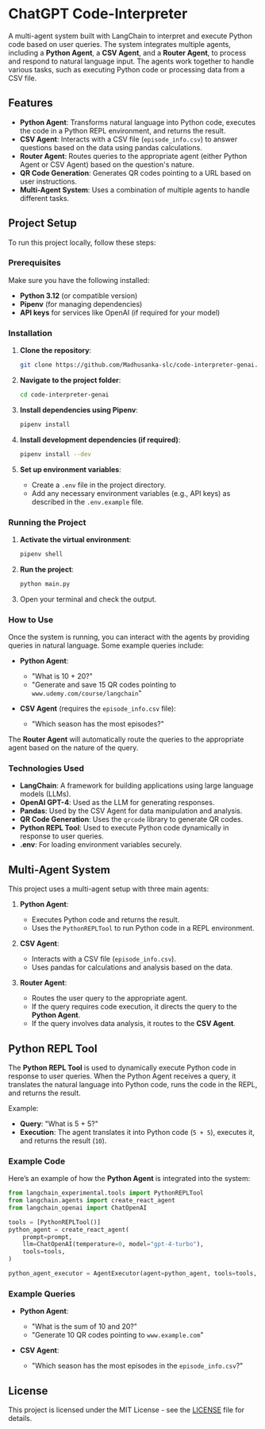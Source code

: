 # ChatGPT Code-Interpreter

A multi-agent system built with LangChain to interpret and execute Python code based on user queries. The system integrates multiple agents, including a **Python Agent**, a **CSV Agent**, and a **Router Agent**, to process and respond to natural language input. The agents work together to handle various tasks, such as executing Python code or processing data from a CSV file.

## Features

- **Python Agent**: Transforms natural language into Python code, executes the code in a Python REPL environment, and returns the result.
- **CSV Agent**: Interacts with a CSV file (`episode_info.csv`) to answer questions based on the data using pandas calculations.
- **Router Agent**: Routes queries to the appropriate agent (either Python Agent or CSV Agent) based on the question's nature.
- **QR Code Generation**: Generates QR codes pointing to a URL based on user instructions.
- **Multi-Agent System**: Uses a combination of multiple agents to handle different tasks.

## Project Setup

To run this project locally, follow these steps:

### Prerequisites

Make sure you have the following installed:

- **Python 3.12** (or compatible version)
- **Pipenv** (for managing dependencies)
- **API keys** for services like OpenAI (if required for your model)

### Installation

1. **Clone the repository**:
   ```bash
   git clone https://github.com/Madhusanka-slc/code-interpreter-genai.git
   ```

2. **Navigate to the project folder**:
   ```bash
   cd code-interpreter-genai

   ```

3. **Install dependencies using Pipenv**:
   ```bash
   pipenv install
   ```

4. **Install development dependencies (if required)**:
   ```bash
   pipenv install --dev


5. **Set up environment variables**:
   - Create a `.env` file in the project directory.
   - Add any necessary environment variables (e.g., API keys) as described in the `.env.example` file.

### Running the Project

1. **Activate the virtual environment**:
   ```bash
   pipenv shell
   ```

2. **Run the project**:
   ```bash
   python main.py
   ```

3. Open your terminal and check the output.

### How to Use

Once the system is running, you can interact with the agents by providing queries in natural language. Some example queries include:

- **Python Agent**:
  - "What is 10 + 20?"
  - "Generate and save 15 QR codes pointing to `www.udemy.com/course/langchain`"
  
- **CSV Agent** (requires the `episode_info.csv` file):
  - "Which season has the most episodes?"
  
The **Router Agent** will automatically route the queries to the appropriate agent based on the nature of the query.

### Technologies Used

- **LangChain**: A framework for building applications using large language models (LLMs).
- **OpenAI GPT-4**: Used as the LLM for generating responses.
- **Pandas**: Used by the CSV Agent for data manipulation and analysis.
- **QR Code Generation**: Uses the `qrcode` library to generate QR codes.
- **Python REPL Tool**: Used to execute Python code dynamically in response to user queries.
- **.env**: For loading environment variables securely.

## Multi-Agent System

This project uses a multi-agent setup with three main agents:

1. **Python Agent**: 
   - Executes Python code and returns the result.
   - Uses the `PythonREPLTool` to run Python code in a REPL environment.

2. **CSV Agent**: 
   - Interacts with a CSV file (`episode_info.csv`).
   - Uses pandas for calculations and analysis based on the data.

3. **Router Agent**: 
   - Routes the user query to the appropriate agent.
   - If the query requires code execution, it directs the query to the **Python Agent**.
   - If the query involves data analysis, it routes to the **CSV Agent**.

## Python REPL Tool

The **Python REPL Tool** is used to dynamically execute Python code in response to user queries. When the Python Agent receives a query, it translates the natural language into Python code, runs the code in the REPL, and returns the result.

Example:

- **Query**: "What is 5 + 5?"
- **Execution**: The agent translates it into Python code (`5 + 5`), executes it, and returns the result (`10`).

### Example Code

Here’s an example of how the **Python Agent** is integrated into the system:

```python
from langchain_experimental.tools import PythonREPLTool
from langchain.agents import create_react_agent
from langchain_openai import ChatOpenAI

tools = [PythonREPLTool()]
python_agent = create_react_agent(
    prompt=prompt,
    llm=ChatOpenAI(temperature=0, model="gpt-4-turbo"),
    tools=tools,
)

python_agent_executor = AgentExecutor(agent=python_agent, tools=tools, verbose=True)
```

### Example Queries

- **Python Agent**: 
  - "What is the sum of 10 and 20?"
  - "Generate 10 QR codes pointing to `www.example.com`"

- **CSV Agent**:
  - "Which season has the most episodes in the `episode_info.csv`?"

## License

This project is licensed under the MIT License - see the [LICENSE](LICENSE) file for details.
